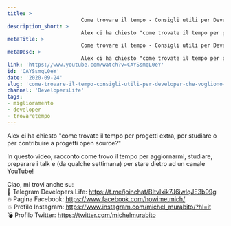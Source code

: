 ```yaml
---
title: > 
                        Come trovare il tempo - Consigli utili per Developer che vogliono imparare o migliorare!
description_short: > 
                        Alex ci ha chiesto "come trovate il tempo per progetti extra, per studiare o per contribuire a progetti open source?" In questo video ...
metaTitle: > 
                        Come trovare il tempo - Consigli utili per Developer che vogliono imparare o migliorare!
metaDesc: > 
                        Alex ci ha chiesto "come trovate il tempo per progetti extra, per studiare o per contribuire a progetti open source?" In questo video ...
link: 'https://www.youtube.com/watch?v=CAYSsmqL0eY'
id: 'CAYSsmqL0eY'
date: '2020-09-24'
slug: 'come-trovare-il-tempo-consigli-utili-per-developer-che-vogliono-imparare-o-migliorare'
channel: 'DevelopersLife'
tags: 
- miglioramento
- developer
- trovaretempo
---
```

Alex ci ha chiesto "come trovate il tempo per progetti extra, per studiare o per contribuire a progetti open source?"  
  
In questo video, racconto come trovo il tempo per aggiornarmi, studiare, preparare i talk e (da qualche settimana) per stare dietro ad un canale YouTube!  
  
Ciao, mi trovi anche su:  
🧨 Telegram Developers Life: https://t.me/joinchat/BItvlxik7J6iwIqJE3b99g  
🔥 Pagina Facebook: https://www.facebook.com/howimetmich/  
💥 Profilo Instagram: https://www.instagram.com/michel_murabito/?hl=it  
💣 Profilo Twitter: https://twitter.com/michelmurabito